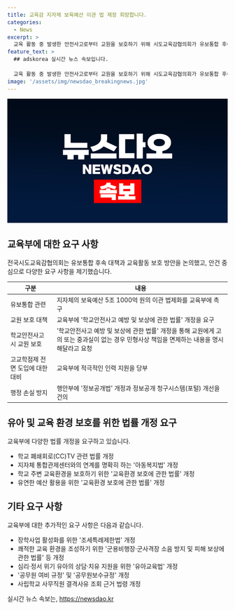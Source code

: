 ```yaml
---
title: 교육감 지자체 보육예산 이관 법 제정 희망합니다.
categories:
  - News
excerpt: >
  교육 활동 중 발생한 안전사고로부터 교원을 보호하기 위해 시도교육감협의회가 유보통합 후속 대책과 교육활동 보호 방안을 논의했다. 또한, 교원 보호를 위해 학교안전사고 예방 및 보상에 관한 법률 개정을 요구하고, 다양한 법률 개정을 건의했다. 서이초 교사의 순직 1주기를 기리는 추념식에서는 교육활동 보호 강화를 위한 공동선언문이 발표되었으며, 제10대 협의회 임원진이 선출되었다.
feature_text: >
  ## adskorea 실시간 뉴스 속보입니다.

  교육 활동 중 발생한 안전사고로부터 교원을 보호하기 위해 시도교육감협의회가 유보통합 후속 대책과 교육활동 보호 방안을 논의했다. 또한, 교원 보호를 위해 학교안전사고 예방 및 보상에 관한 법률 개정을 요구하고, 다양한 법률 개정을 건의했다. 서이초 교사의 순직 1주기를 기리는 추념식에서는 교육활동 보호 강화를 위한 공동선언문이 발표되었으며, 제10대 협의회 임원진이 선출되었다.
image: '/assets/img/newsdao_breakingnews.jpg'
---
```


<p><img src="/assets/img/newsdao_breakingnews.jpg" alt="adskorea 속보" /></p>

<h2 data-ke-size="size26">교육부에 대한 요구 사항</h2>

<p data-ke-size="size16">전국시도교육감협의회는 유보통합 후속 대책과 교육활동 보호 방안을 논의했고, 안건 중심으로 다양한 요구 사항을 제기했습니다.</p>

<table>
  <thead>
    <tr>
      <th scope="col">구분</th>
      <th scope="col">내용</th>
    </tr>
  </thead>
  <tbody>
    <tr>
      <td>유보통합 관련</td>
      <td>지자체의 보육예산 5조 1000억 원의 이관 법제화를 교육부에 촉구</td>
    </tr>
    <tr>
      <td>교원 보호 대책</td>
      <td>교육부에 '학교안전사고 예방 및 보상에 관한 법률' 개정을 요구</td>
    </tr>
    <tr>
      <td>학교안전사고 시 교원 보호</td>
      <td>'학교안전사고 예방 및 보상에 관한 법률' 개정을 통해 교원에게 고의 또는 중과실이 없는 경우 민형사상 책임을 면제하는 내용을 명시해달라고 요청</td>
    </tr>
    <tr>
      <td>고교학점제 전면 도입에 대한 대비</td>
      <td>교육부에 적극적인 인력 지원을 당부</td>
    </tr>
    <tr>
      <td>행정 손실 방지</td>
      <td>행안부에 '정보공개법' 개정과 정보공개 청구시스템(포털) 개선을 건의</td>
    </tr>
  </tbody>
</table>

<h2 data-ke-size="size26">유아 및 교육 환경 보호를 위한 법률 개정 요구</h2>

<p data-ke-size="size16">교육부에 다양한 법률 개정을 요구하고 있습니다.</p>

<ul>
  <li>학교 폐쇄회로(CC)TV 관련 법률 개정</li>
  <li>지자체 통합관제센터와의 연계를 명확히 하는 '아동복지법' 개정</li>
  <li>학교 주변 교육환경을 보호하기 위한 '교육환경 보호에 관한 법률' 개정</li>
  <li>유연한 예산 활용을 위한 '교육환경 보호에 관한 법률' 개정</li>
</ul>

<h2 data-ke-size="size26">기타 요구 사항</h2>

<p data-ke-size="size16">교육부에 대한 추가적인 요구 사항은 다음과 같습니다.</p>

<ul>
  <li>장학사업 활성화를 위한 '조세특례제한법' 개정</li>
  <li>쾌적한 교육 환경을 조성하기 위한 '군용비행장·군사격장 소음 방지 및 피해 보상에 관한 법률' 등 개정</li>
  <li>심리·정서 위기 유아의 상담·치유 지원을 위한 '유아교육법' 개정</li>
  <li>'공무원 여비 규정' 및 '공무원보수규정' 개정</li>
  <li>사립학교 사무직원 결격사유 조회 근거 법령 개정</li>
</ul>
실시간 뉴스 속보는, <a href="https://newsdao.kr" rel="dofollow">https://newsdao.kr</a>


